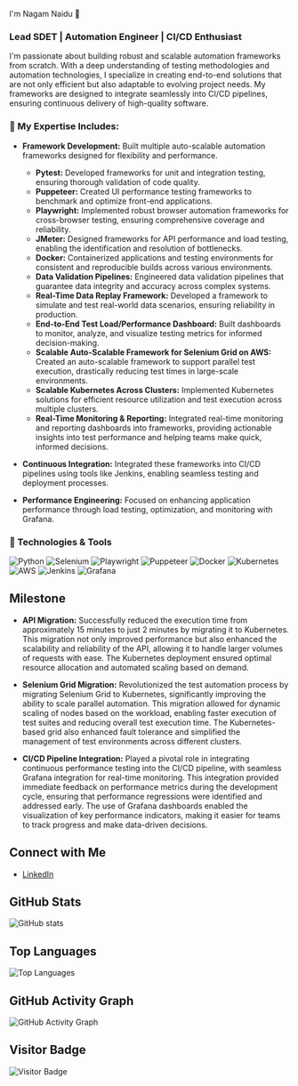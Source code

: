 I'm Nagam Naidu 👋

### Lead SDET | Automation Engineer | CI/CD Enthusiast

I'm passionate about building robust and scalable automation frameworks from scratch. With a deep understanding of testing methodologies and automation technologies, I specialize in creating end-to-end solutions that are not only efficient but also adaptable to evolving project needs. My frameworks are designed to integrate seamlessly into CI/CD pipelines, ensuring continuous delivery of high-quality software.


### 🚀 My Expertise Includes:
- **Framework Development:** Built multiple auto-scalable automation frameworks designed for flexibility and performance.
  - **Pytest:** Developed frameworks for unit and integration testing, ensuring thorough validation of code quality.
  - **Puppeteer:** Created UI performance testing frameworks to benchmark and optimize front-end applications.
  - **Playwright:** Implemented robust browser automation frameworks for cross-browser testing, ensuring comprehensive coverage and reliability.
  - **JMeter:** Designed frameworks for API performance and load testing, enabling the identification and resolution of bottlenecks.
  - **Docker:** Containerized applications and testing environments for consistent and reproducible builds across various environments.
  - **Data Validation Pipelines:** Engineered data validation pipelines that guarantee data integrity and accuracy across complex systems.
  - **Real-Time Data Replay Framework:** Developed a framework to simulate and test real-world data scenarios, ensuring reliability in production.
  - **End-to-End Test Load/Performance Dashboard:** Built dashboards to monitor, analyze, and visualize testing metrics for informed decision-making.
  - **Scalable Auto-Scalable Framework for Selenium Grid on AWS:** Created an auto-scalable framework to support parallel test execution, drastically reducing test times in large-scale environments.
  - **Scalable Kubernetes Across Clusters:** Implemented Kubernetes solutions for efficient resource utilization and test execution across multiple clusters.
  - **Real-Time Monitoring & Reporting:** Integrated real-time monitoring and reporting dashboards into frameworks, providing actionable insights into test performance and helping teams make quick, informed decisions.

- **Continuous Integration:** Integrated these frameworks into CI/CD pipelines using tools like Jenkins, enabling seamless testing and deployment processes.
- **Performance Engineering:** Focused on enhancing application performance through load testing, optimization, and monitoring with Grafana.

### 🔧 Technologies & Tools
![Python](https://img.shields.io/badge/-Python-333333?style=flat&logo=python)
![Selenium](https://img.shields.io/badge/-Selenium-333333?style=flat&logo=selenium)
![Playwright](https://img.shields.io/badge/-Playwright-333333?style=flat&logo=playwright)
![Puppeteer](https://img.shields.io/badge/-Puppeteer-333333?style=flat&logo=puppeteer)
![Docker](https://img.shields.io/badge/-Docker-333333?style=flat&logo=docker)
![Kubernetes](https://img.shields.io/badge/-Kubernetes-333333?style=flat&logo=kubernetes)
![AWS](https://img.shields.io/badge/-AWS-333333?style=flat&logo=amazon-aws)
![Jenkins](https://img.shields.io/badge/-Jenkins-333333?style=flat&logo=jenkins)
![Grafana](https://img.shields.io/badge/-Grafana-333333?style=flat&logo=grafana)

## Milestone
- **API Migration:** Successfully reduced the execution time from approximately 15 minutes to just 2 minutes by migrating it to Kubernetes. This migration not only improved performance but also enhanced the scalability and reliability of the API, allowing it to handle larger volumes of requests with ease. The Kubernetes deployment ensured optimal resource allocation and automated scaling based on demand.

- **Selenium Grid Migration:** Revolutionized the test automation process by migrating Selenium Grid to Kubernetes, significantly improving the ability to scale parallel automation. This migration allowed for dynamic scaling of nodes based on the workload, enabling faster execution of test suites and reducing overall test execution time. The Kubernetes-based grid also enhanced fault tolerance and simplified the management of test environments across different clusters.

- **CI/CD Pipeline Integration:** Played a pivotal role in integrating continuous performance testing into the CI/CD pipeline, with seamless Grafana integration for real-time monitoring. This integration provided immediate feedback on performance metrics during the development cycle, ensuring that performance regressions were identified and addressed early. The use of Grafana dashboards enabled the visualization of key performance indicators, making it easier for teams to track progress and make data-driven decisions.


## Connect with Me
- [LinkedIn](www.linkedin.com/in/nagamnaidu)

## GitHub Stats
![GitHub stats](https://github-readme-stats.vercel.app/api?username=Nagam-Naidu&show_icons=true&theme=radical)

## Top Languages
![Top Languages](https://github-readme-stats.vercel.app/api/top-langs/?username=Nagam-Naidu&layout=compact&theme=radical)

## GitHub Activity Graph
![GitHub Activity Graph](https://activity-graph.herokuapp.com/graph?username=Nagam-Naidu&theme=react-dark)

## Visitor Badge
![Visitor Badge](https://visitor-badge.laobi.icu/badge?page_id=Nagam-Naidu)
